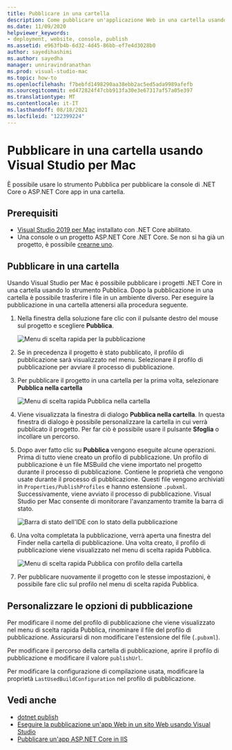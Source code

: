 ```yaml
---
title: Pubblicare in una cartella
description: Come pubblicare un'applicazione Web in una cartella usando Visual Studio per Mac.
ms.date: 11/09/2020
helpviewer_keywords:
- deployment, website, console, publish
ms.assetid: e963fb4b-6d32-4d45-86bb-ef7e4d3028b0
author: sayedihashimi
ms.author: sayedha
manager: unniravindranathan
ms.prod: visual-studio-mac
ms.topic: how-to
ms.openlocfilehash: f7bebfd1498290aa38ebb2ac5ed5ada9989afefb
ms.sourcegitcommit: ed472824f47cbb913fa30e3e67317af57a05e397
ms.translationtype: MT
ms.contentlocale: it-IT
ms.lasthandoff: 08/18/2021
ms.locfileid: "122399224"
---
```

# <a name="publish-to-a-folder-using-visual-studio-for-mac"></a>Pubblicare in una cartella usando Visual Studio per Mac

È possibile usare lo strumento Pubblica per pubblicare la console di .NET Core o ASP.NET Core app in una cartella.

## <a name="prerequisites"></a>Prerequisiti

- [Visual Studio 2019 per Mac](https://visualstudio.microsoft.com/downloads/?utm_medium=microsoft&utm_source=docs.microsoft.com&utm_campaign=inline+link&utm_content=download+vs4mac2019) installato con .NET Core abilitato.
- Una console o un progetto ASP.NET Core .NET Core. Se non si ha già un progetto, è possibile [crearne uno](./create-new-projects.md).

## <a name="publish-to-folder"></a>Pubblicare in una cartella

Usando Visual Studio per Mac è possibile pubblicare i progetti .NET Core in una cartella usando lo strumento Pubblica. Dopo la pubblicazione in una cartella è possibile trasferire i file in un ambiente diverso. Per eseguire la pubblicazione in una cartella attenersi alla procedura seguente.

 1. Nella finestra della soluzione fare clic con il pulsante destro del mouse sul progetto e scegliere **Pubblica**.

    ![Menu di scelta rapida per la pubblicazione](media/publish-context-menu.png)

 2. Se in precedenza il progetto è stato pubblicato, il profilo di pubblicazione sarà visualizzato nel menu. Selezionare il profilo di pubblicazione per avviare il processo di pubblicazione.

 3. Per pubblicare il progetto in una cartella per la prima volta, selezionare **Pubblica nella cartella**

    ![Menu di scelta rapida Pubblica nella cartella](media/publish-to-folder-context-menu.png)

 4. Viene visualizzata la finestra di dialogo **Pubblica nella cartella**. In questa finestra di dialogo è possibile personalizzare la cartella in cui verrà pubblicato il progetto. Per far ciò è possibile usare il pulsante **Sfoglia** o incollare un percorso.

 5. Dopo aver fatto clic su **Pubblica** vengono eseguite alcune operazioni. Prima di tutto viene creato un profilo di pubblicazione. Un profilo di pubblicazione è un file MSBuild che viene importato nel progetto durante il processo di pubblicazione. Contiene le proprietà che vengono usate durante il processo di pubblicazione. Questi file vengono archiviati in `Properties/PublishProfiles` e hanno estensione `.pubxml`. Successivamente, viene avviato il processo di pubblicazione. Visual Studio per Mac consente di monitorare l'avanzamento tramite la barra di stato.

    ![Barra di stato dell'IDE con lo stato della pubblicazione](media/publish-to-folder-status-bar.png)

 6. Una volta completata la pubblicazione, verrà aperta una finestra del Finder nella cartella di pubblicazione. Una volta creato, il profilo di pubblicazione viene visualizzato nel menu di scelta rapida Pubblica.

    ![Menu di scelta rapida Pubblica con profilo della cartella](media/publish-context-menu-with-folder-profile.png)

 7. Per pubblicare nuovamente il progetto con le stesse impostazioni, è possibile fare clic sul profilo nel menu di scelta rapida Pubblica.

## <a name="customize-publish-options"></a>Personalizzare le opzioni di pubblicazione

Per modificare il nome del profilo di pubblicazione che viene visualizzato nel menu di scelta rapida Pubblica, rinominare il file del profilo di pubblicazione. Assicurarsi di non modificare l'estensione del file (`.pubxml`).

Per modificare il percorso della cartella di pubblicazione, aprire il profilo di pubblicazione e modificare il valore `publishUrl`.

Per modificare la configurazione di compilazione usata, modificare la proprietà `LastUsedBuildConfiguration` nel profilo di pubblicazione.

## <a name="see-also"></a>Vedi anche
 - [dotnet publish](/dotnet/core/tools/dotnet-publish)
 - [Eseguire la pubblicazione un'app Web in un sito Web usando Visual Studio](/visualstudio/deployment/quickstart-deploy-to-a-web-site?view=vs-2019&preserve-view=true)
 - [Pubblicare un'app ASP.NET Core in IIS](/aspnet/core/tutorials/publish-to-iis?view=aspnetcore-5.0&tabs=visual-studio&preserve-view=true)
